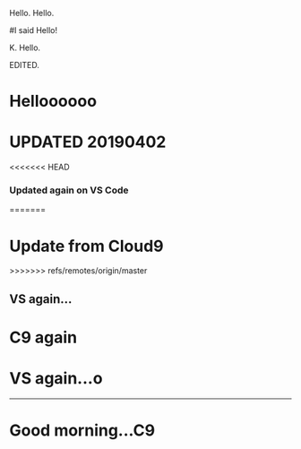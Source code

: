Hello. 
Hello.

#I said Hello!

K. Hello. 

EDITED. 

<h1>Helloooooo</h1>

<h1>UPDATED 20190402 </h1>

<<<<<<< HEAD
<h3>Updated again on VS Code </h3>
=======
<h1>Update from Cloud9</h1>
>>>>>>> refs/remotes/origin/master

<h2>VS again...</h2>

<h1>C9 again</h1>

<h1>VS again...o</h1>

<hr>

<h1>Good morning...C9</h1>
